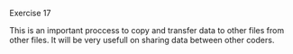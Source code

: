 Exercise 17

This is an important proccess to copy and transfer data to other files from other files. It will be very usefull on sharing data between other coders.
